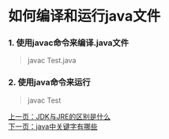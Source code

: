 # 如何编译和运行java文件

### 1. 使用javac命令来编译.java文件

> javac Test.java

### 2. 使用java命令来运行

> javac Test

[上一页：JDK与JRE的区别是什么](/菜单/2JDK与JRE的区别是什么.md)  
[下一页：java中关键字有哪些](/菜单/4java中关键字有哪些.md)

